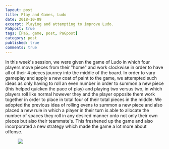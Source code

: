 ```yaml
---
layout: post
title: Play and Games, Ludo
date: 2018-10-09
excerpt: Playing and attempting to improve Ludo.
PaGpost: true
tags: [PaG, game, post, PaGpost]
category: post
published: true
comments: true
---
```

In this week's session, we were given the game of Ludo in which four players move pieces from their "home" and work clockwise in order to have all of their 4 pieces journey into the middle of the board. In order to vary gameplay and apply a new coat of paint to the game, we attempted such ideas as only having to roll an even number in order to summon a new piece (this helped quicken the pace of play) and playing two versus two, in which players roll like normal however they and the player opposite them work together in order to place in total four of their total pieces in the middle.  We adopted the previous idea of rolling evens to summon a new piece and also placed a new rule in which a player in their turn is able to allocate the number of spaces they roll in any desired manner onto not only their own pieces but also their teammate's. This freshened up the game and also incorporated a new strategy which made the game a lot more about offense.

<figure>
<a href="https://i.imgur.com/UtiP8xO.jpg"><img src="https://i.imgur.com/UtiP8xO.jpg"></a>
</figure>
